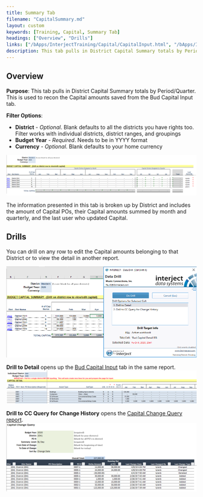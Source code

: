 ```yaml
---
title: Summary Tab
filename: "CapitalSummary.md"
layout: custom
keywords: [Training, Capital, Summary Tab]
headings: ["Overview", "Drills"]
links: ["/bApps/InterjectTraining/Capital/CapitalInput.html", "/bApps/InterjectTraining/Capital/CCQuery.html"]
description: This tab pulls in District Capital Summary totals by Period/Quarter. This is used to recon the Capital amounts saved from the Bud Capital Input tab.
---
```


## Overview

**Purpose**:  This tab pulls in District Capital Summary totals by Period/Quarter. This is used to recon the Capital amounts saved from the Bud Capital Input tab.

**Filter Options**:

* **District** - *Optional*. Blank defaults to all the districts you have rights too. Filter works with individual districts, district ranges, and groupings
* **Budget Year** - *Required*. Needs to be in YYYY format
* **Currency** - *Optional*. Blank defaults to your home currency

![](/images/WCNTraining/Capital/CapitalSummary_FullView.png)

The information presented in this tab is broken up by District and includes the amount of Capital POs, their Capital amounts summed by month and quarterly, and the last user who updated Capital.

## Drills

You can drill on any row to edit the Capital amounts belonging to that District or to view the detail in another report.

![](/images/WCNTraining/Capital/CapitalSummary_DrillWindow.png)

**Drill to Detail** opens up the [Bud Capital Input](/bApps/InterjectTraining/Capital/CapitalInput.html) tab in the same report.
![](/images/WCNTraining/Capital/CapitalSummary_DetailDrill.png)

**Drill to CC Query for Change History** opens the [Capital Change Query report](/bApps/InterjectTraining/Capital/CCQuery.html).
![](/images/WCNTraining/Capital/CapitalSummary_CapitalChangeDrill.png)

